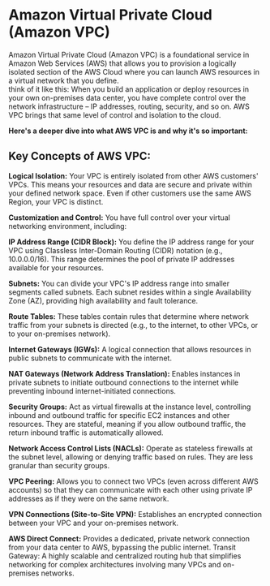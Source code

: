 # Amazon Virtual Private Cloud (Amazon VPC)  

Amazon Virtual Private Cloud (Amazon VPC) is a foundational service in Amazon Web Services (AWS) that allows you to provision a logically isolated section of the AWS Cloud where you can launch AWS resources in a virtual network that you define.    
think of it like this: When you build an application or deploy resources in your own on-premises data center, you have complete control over the network infrastructure – IP addresses, routing, security, and so on. AWS VPC brings that same level of control and isolation to the cloud.  

**Here's a deeper dive into what AWS VPC is and why it's so important:**    

## Key Concepts of AWS VPC:  

**Logical Isolation:** Your VPC is entirely isolated from other AWS customers' VPCs. This means your resources and data are secure and private within your defined network space. Even if other customers use the same AWS Region, your VPC is distinct.  

**Customization and Control:** You have full control over your virtual networking environment, including:  

**IP Address Range (CIDR Block):** You define the IP address range for your VPC using Classless Inter-Domain Routing (CIDR) notation (e.g., 10.0.0.0/16). This range determines the pool of private IP addresses available for your resources.

**Subnets:** You can divide your VPC's IP address range into smaller segments called subnets. Each subnet resides within a single Availability Zone (AZ), providing high availability and fault tolerance.

**Route Tables:** These tables contain rules that determine where network traffic from your subnets is directed (e.g., to the internet, to other VPCs, or to your on-premises network).

**Internet Gateways (IGWs):** A logical connection that allows resources in public subnets to communicate with the internet.

**NAT Gateways (Network Address Translation):** Enables instances in private subnets to initiate outbound connections to the internet while preventing inbound internet-initiated connections.

**Security Groups:** Act as virtual firewalls at the instance level, controlling inbound and outbound traffic for specific EC2 instances and other resources. They are stateful, meaning if you allow outbound traffic, the return inbound traffic is automatically allowed.

**Network Access Control Lists (NACLs):** Operate as stateless firewalls at the subnet level, allowing or denying traffic based on rules. They are less granular than security groups.

**VPC Peering:** Allows you to connect two VPCs (even across different AWS accounts) so that they can communicate with each other using private IP addresses as if they were on the same network.

**VPN Connections (Site-to-Site VPN):** Establishes an encrypted connection between your VPC and your on-premises network.

**AWS Direct Connect:** Provides a dedicated, private network connection from your data center to AWS, bypassing the public internet.
Transit Gateway: A highly scalable and centralized routing hub that simplifies networking for complex architectures involving many VPCs and on-premises networks.
